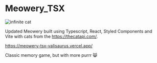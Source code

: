 # Meowery_TSX
![infinite cat](https://media.giphy.com/media/I8KtXBQxlfC3tGnRYj/giphy.gif)


Updated Meowery built using Typescript, React, Styled Components and Vite with cats from the https://thecatapi.com/.

https://meowery-tsx-valisaurus.vercel.app/

Classic memory game, but with more purrr :smile_cat:


